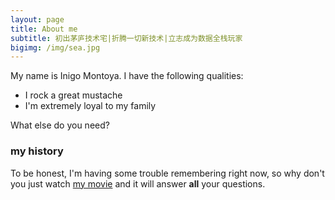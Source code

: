 ```yaml
---
layout: page
title: About me
subtitle: 初出茅庐技术宅|折腾一切新技术|立志成为数据全栈玩家
bigimg: /img/sea.jpg
---
```


My name is Inigo Montoya. I have the following qualities:

- I rock a great mustache
- I'm extremely loyal to my family

What else do you need?

### my history

To be honest, I'm having some trouble remembering right now, so why don't you just watch [my movie](http://en.wikipedia.org/wiki/The_Princess_Bride_%28film%29) and it will answer **all** your questions.